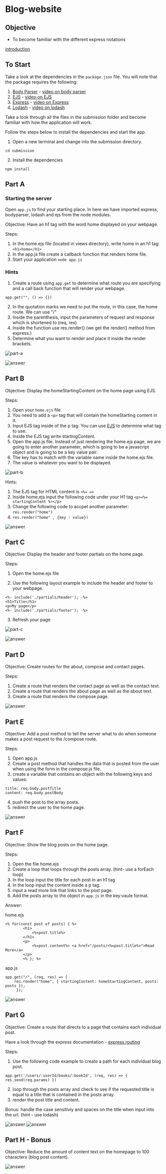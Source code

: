 # Blog-website

## Objective

- To become familiar with the different express notations

[introduction]({https://www.loom.com/share/11dc8322434d42b1a65f9aa9785f98d9?sharedAppSource=personal_library} "Introduction")

## To Start

Take a look at the dependencies in the `package.json` file. You will note that the package requires the following:

1. [Body Parser](https://www.npmjs.com/package/body-parser) - [video on body parser]({https://www.youtube.com/watch?v=vKlybue_yMQ&ab_channel=codedamn} "video on body parser")
2. [EJS](https://ejs.co/#docs) - [video on EJS]({https://www.youtube.com/watch?v=lYVKbAn5Od0&ab_channel=RaddyTheBrand} "video on EJS")
3. [Express](https://expressjs.com/en/guide/routing.html) - [video on Express]({https://www.youtube.com/watch?v=JlgKybraoy4&ab_channel=ProgramWithErik} "video on express")
4. [Lodash](https://lodash.com/) - [video on lodash]({https://www.youtube.com/watch?v=YyxliogSwrM&ab_channel=iEatWebsites} "video on Lodash")

Take a look through all the files in the submission folder and become familiar with how the application will work.

Follow the steps below to install the dependencies and start the app.

1. Open a new terminal and change into the submission directory.

`cd submission`

2. Install the dependencies

`npm install`


## Part A

### Starting the server

Open `app.js` to find your starting place. In here we have imported express, bodyparser, lodash and ejs from the node modules.

Objective: Have an h1 tag with the word home displayed on your webpage.

Steps:

1. In the home.ejs file (located in views directory), write home in an h1 tag: `<h1>home</h1>`
2. In the app.js file create a callback function that renders home file.
3. Start your application `node app.js`

[](image)

### Hints

1. Create a route using `app.get` to determine what route you are specifying and a call back function that will render your webpage.

`app.get("", () => {})`

2. In the quotation marks we need to put the route, in this case, the home route. We can use "/"
3. Inside the parenthesis, input the parameters of request and response which is shortened to (req, res)
4. Inside the function use res.render() (we get the render() method from express.)
5. Determine what you want to render and place it inside the render brackets.

![part-a](submission/docs/part-a.png)

![answer]({https://www.loom.com/share/022a968913054ded80d7f3157d31bd9f?sharedAppSource=personal_library} "answer")


## Part B

Objective: Display the homeStartingContent on the home page using EJS.

Steps:

1. Open your `home.ejs` file
2. You need to add a `<p>` tag that will contain the homeStarting content in it.
3. Input EJS tag inside of the p tag. You can use [EJS](https://ejs.co/#docs) to determine what tag to use.
4. Inside the EJS tag write startingContent.
5. Open the app.js file. Instead of just rendering the home.ejs page, we are going to enter another parameter, which is going to be a javascript object and is going to be a key value pair.
6. The key has to match with the variable name inside the home.ejs file.
7. The value is whatever you want to be displayed.

![part-b](submission/docs/part-b.png)

Hints:

1. The EJS tag for HTML content is `<%= =>`
2. Inside home.ejs input the following code under your H1 tag `<p><%= startingContent %></p>`
3. Change the following code to accpet another parameter: `res.render("home")`
4. `res.render("home" , {key : value})`

![answer]({https://www.loom.com/share/696c51fba31e4e5cacaee906c82e9e9f?sharedAppSource=personal_library} "answer")


## Part C

Objective: Display the header and footer partials on the home page.

Steps:

1. Open the home.ejs file

2. Use the following layout example to include the header and footer to your webpage.

```
<%- include('./partials/header'); -%>
<h1>Title</h1>
<p>My page</p>
<%- include('./partials/footer'); -%>
```

3. Refresh your page

![part-c](submission/docs/part-c.png)

![answer]({https://www.loom.com/share/8088db24b5254215a86c255719e82028?sharedAppSource=personal_library} "answer")

## Part D

Objective: Create routes for the about, compose and contact pages.

Steps:

1. Create a route that renders the contact page as well as the contact text.
2. Create a route that renders the about page as well as the about text.
3. Create a route that renders the compose page.

![answer]({https://www.loom.com/share/695520f3678c4d318d3e5d8140b1f45c?sharedAppSource=personal_library} "answer")


## Part E

Objective: Add a post method to tell the server what to do when someone makes a post request to the /compose route.

Steps:

1. Open app.js
2. Create a post method that handles the data that is posted from the user when using the form in the compose.js file.
3. create a variable that contains an object with the following keys and values:

```
title: req.body.postTitle
content: req.body.postBody
```

4. push the post to the array posts.
5. redirect the user to the home page.

![answer]({https://www.loom.com/share/05ec665552b24750a8f54e9f63346b3e?sharedAppSource=personal_library} "answer")


## Part F

Objective: Show the blog posts on the home page.

Steps:

1. Open the file home.ejs
2. Create a loop that loops through the posts array. (hint- use a forEach loop)
3. In the loop input the title for each post in an h1 tag
4. In the loop input the content inside a p tag.
5. input a read more link that links to the post page.
6. Add the posts array to the object in `app.js` in the key:vaule format.

Answer:

home.ejs

```
<% for(const post of posts) { %>
        <h1>
            <%=post.title%>
        </h1>
        <p>
            <%=post.content%> <a href="/posts/<%=post.title%>">Read More</a>
        </p>
        <% }; %>
```

app.js

```
app.get("/", (req, res) => { 
    res.render("home", { startingContent: homeStartingContent, posts: posts });
     });
```

![answer]({https://www.loom.com/share/81bac20989784ab3953ab3620e41156f?sharedAppSource=personal_library} "answer")

## Part G

Objective: Create a route that directs to a page that contains each individual post.

Have a look through the express documentation - [express routing](https://expressjs.com/en/guide/routing.html)

Steps:

1. Use the following code example to create a path for each individual blog post.

```
app.get('/users/:userId/books/:bookId', (req, res) => { res.send(req.params) })
```

2. loop through the posts array and check to see if the requested title is equal to a title that is contained in the posts array.
3. render the post title and content.

Bonus: handle the case sensitiviy and spaces on the title when input into the url. (hint - use lodash)

![answer]({https://www.loom.com/share/4b010543c4614c24bfaffdb9fded3049?sharedAppSource=personal_library} "answer")
![answer]({https://www.loom.com/share/89ea8e4453e241ba93ccc27f0fbf8390?sharedAppSource=personal_library} "answer 2")

## Part H - Bonus

Objective: Reduce the amount of content text on the homepage to 100 characters (blog post content).

![answer]({https://www.loom.com/share/37ca52a4b25241799923784bdf98d2a3?sharedAppSource=personal_library} "answer")